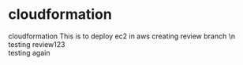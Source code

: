 # cloudformation
cloudformation
This is to deploy ec2 in aws
creating review branch \n
testing review123 <br />
testing again